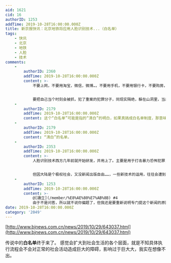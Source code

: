 ```yaml
---
aid: 1621
cid: 16
authorID: 1253
addTime: 2019-10-28T16:00:00.000Z
title: 新京报快讯：北京地铁将应用人脸识别技术...（白名单）
tags:
    - 快讯
    - 北京
    - 地铁
    - 人脸
    - 技术
comments:
    -
        authorID: 2360
        addTime: 2019-10-28T16:00:00.000Z
        content: >-
            不要上网，不要用淘宝，微信，微博…，不要用手机，不要用银行卡，不要购房，不要缴水费，电费…，这些都会暴露你地址，身份，是用来监听，监控你的。还有身份证要用锡纸包起来，不然会向警方发信息。


            要把自己当个时刻会被抓，犯了重案的犯罪分子，同现实隔绝，躲在山洞里，当原始人，那会安全些。
    -
        authorID: 2179
        addTime: 2019-10-28T16:00:00.000Z
        content: 这个“白名单”可能是指的“清白”的明白，如果真搞成白名单制度，那意味着各地治安已经出现严重问题，无法保证大多数人的乘车安全了。
    -
        authorID: 2179
        addTime: 2019-10-28T16:00:00.000Z
        content: “清白”的名单。
    -
        authorID: 2353
        addTime: 2019-10-28T16:00:00.000Z
        content: >-
            人脸识别技术西方几年前就开始研发，并用上了。主要是用于打击暴力恐怖犯罪，从人群中识别出暴恐分子。这项技术有利于提高社会安全感，维护社会稳定。别以为西方国家就不维稳了：)。


            但因大陆是个极权社会，又没新闻出版自由……，一些新技术的运用，往往会遭到一些置疑，是不是在识别暴恐分子同时还用于识别民主、自由、人权活动家。
    -
        authorID: 1253
        addTime: 2019-10-28T16:00:00.000Z
        content: >-
            @[讀立](/member/%E8%AE%80%E7%AB%8B) #4
            由于不是问答，所以就不说你偏题了，但我还是要重新说明专门提这个新闻的原因：**白名单**制度。
date: 2019-10-28T16:00:00.000Z
category: '2049'
---
```


[http://www.bjnews.com.cn/news/2019/10/29/643037.html](http://www.bjnews.com.cn/news/2019/10/29/643037.html)

传说中的**白名单**终于来了。 感觉会扩大到社会生活的各个层面，就是不知具体执行流程会不会对正常的社会活动造成巨大的障碍，影响过于巨大大，我实在想像不出。
